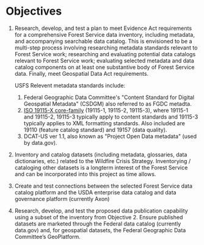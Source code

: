 Objectives
==========

1. Research, develop, and test a plan to meet Evidence Act requirements for a comprehensive Forest Service data inventory, including metadata, and accompanying searchable data catalog. This is envisioned to be a multi-step process involving researching metadata standards relevant to Forest Service work; researching and evaluating potential data catalogs relevant to Forest Service work; evaluating selected metadata and data catalog components on at least one substantive body of Forest Service data.  Finally, meet Geospatial Data Act requirements.  

    USFS Relevent metadata standards include:  

    1. Federal Geographic Data Committee's "Content Standard for Digital Geospatial Metadata" (CSDGM) also referred to as FGDC metadta.  
    2. [ISO 19115-X core-family](https://www.fgdc.gov/metadata/iso-suite-of-geospatial-metadata-standards) (19115-1, 19115-2, 19115-3), where 19115-1 and 19115-2, 19115-3 typically apply to content standards and 19115-3 typically applies to XML formatting standards.  Also included are 19110 (feature catalog standard) and 19157 (data quality).  
    3. DCAT-US ver 1.1, also known as "Project Open Data metadata" (used by data.gov).  

2. Inventory and catalog datasets (including metadata, glossaries, data dictionaries, etc.) related to the Wildfire Crisis Strategy. Inventorying / cataloging other datasets is a longterm interest of the Forest Service and can be incorporated into this project as time allows.  
3. Create and test connections between the selected Forest Service data catalog platform and the USDA enterprise data catalog and data governance platform (currently Axon)  

4. Research, develop, and test the proposed data publication capability using a subset of the inventory from Objective 2. Ensure published datasets are marketed through the Federal data catalog (currently data.gov) and, for geospatial datasets, the Federal Geographic Data Committee’s GeoPlatform.  